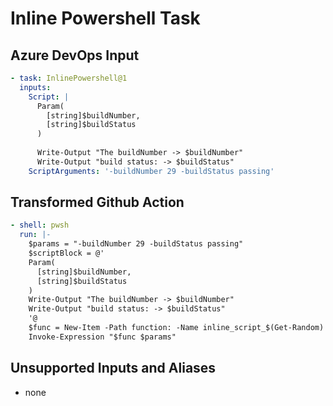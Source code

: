# Inline Powershell Task

## Azure DevOps Input

```yaml
- task: InlinePowershell@1
  inputs:
    Script: |
      Param(
        [string]$buildNumber,
        [string]$buildStatus
      )
      
      Write-Output "The buildNumber -> $buildNumber"
      Write-Output "build status: -> $buildStatus"
    ScriptArguments: '-buildNumber 29 -buildStatus passing'
```

## Transformed Github Action

```yaml
- shell: pwsh
  run: |-
    $params = "-buildNumber 29 -buildStatus passing"
    $scriptBlock = @'
    Param(
      [string]$buildNumber,
      [string]$buildStatus
    )
    Write-Output "The buildNumber -> $buildNumber"
    Write-Output "build status: -> $buildStatus"
    '@
    $func = New-Item -Path function: -Name inline_script_$(Get-Random) -Value $scriptBlock
    Invoke-Expression "$func $params"
```

## Unsupported Inputs and Aliases
- none
